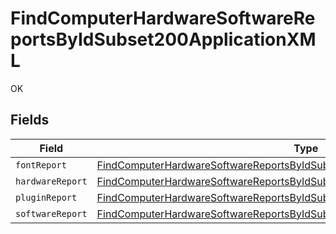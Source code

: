 # FindComputerHardwareSoftwareReportsByIdSubset200ApplicationXML

OK


## Fields

| Field                                                                                                                                                                                   | Type                                                                                                                                                                                    | Required                                                                                                                                                                                | Description                                                                                                                                                                             |
| --------------------------------------------------------------------------------------------------------------------------------------------------------------------------------------- | --------------------------------------------------------------------------------------------------------------------------------------------------------------------------------------- | --------------------------------------------------------------------------------------------------------------------------------------------------------------------------------------- | --------------------------------------------------------------------------------------------------------------------------------------------------------------------------------------- |
| `fontReport`                                                                                                                                                                            | [FindComputerHardwareSoftwareReportsByIdSubset200ApplicationXMLFontReport](../../models/operations/findcomputerhardwaresoftwarereportsbyidsubset200applicationxmlfontreport.md)         | :heavy_minus_sign:                                                                                                                                                                      | N/A                                                                                                                                                                                     |
| `hardwareReport`                                                                                                                                                                        | [FindComputerHardwareSoftwareReportsByIdSubset200ApplicationXMLHardwareReport](../../models/operations/findcomputerhardwaresoftwarereportsbyidsubset200applicationxmlhardwarereport.md) | :heavy_minus_sign:                                                                                                                                                                      | N/A                                                                                                                                                                                     |
| `pluginReport`                                                                                                                                                                          | [FindComputerHardwareSoftwareReportsByIdSubset200ApplicationXMLPluginReport](../../models/operations/findcomputerhardwaresoftwarereportsbyidsubset200applicationxmlpluginreport.md)     | :heavy_minus_sign:                                                                                                                                                                      | N/A                                                                                                                                                                                     |
| `softwareReport`                                                                                                                                                                        | [FindComputerHardwareSoftwareReportsByIdSubset200ApplicationXMLSoftwareReport](../../models/operations/findcomputerhardwaresoftwarereportsbyidsubset200applicationxmlsoftwarereport.md) | :heavy_minus_sign:                                                                                                                                                                      | N/A                                                                                                                                                                                     |